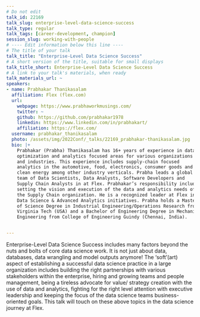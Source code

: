 ```yaml
---
# Do not edit
talk_id: 22169
talk_slug: enterprise-level-data-science-success
talk_type: regular
talk_tags: [career-development, champion]
session_slug: working-with-people
# ---- Edit information below this line ----
# The title of your talk
talk_title: "Enterprise-Level Data Science Success"
# A short version of the title, suitable for small displays
talk_title_short: Enterprise-Level Data Science Success
# A link to your talk's materials, when ready
talk_materials_url: ~
speakers:
- name: Prabhakar Thanikasalam
  affiliation: Flex (flex.com)
  url:
    webpage: https://www.prabhaworkmusings.com/
    twitter: ~
    github: https://github.com/prabhakar1978
    linkedin: https://www.linkedin.com/in/prabhakart/
    affiliation: https://flex.com/
  username: prabhakar_thanikasalam
  photo: /assets/img/2022Conf/_talks/22169_prabhakar-thanikasalam.jpg
  bio: |+
    Prabhakar (Prabha) Thanikasalam has 16+ years of experience in data,
    optimization and analytics focused areas for various organizations
    and industries. This experience includes supply-chain focused
    analytics in the automotive, food, electronics, consumer goods and
    clean energy among other industry verticals. Prabha leads a global
    team of Data Scientists, Data Analysts, Software Developers and
    Supply Chain Analysts in at Flex. Prabhakar’s responsibility includes
    setting the vision and execution of the data and analytics needs of
    the Supply Chain organization. He is a recognized leader at Flex in
    Data Science & Advanced Analytics initiatives. Prabha holds a Master
    of Science Degree in Industrial Engineering/Operations Research from
    Virginia Tech (USA) and a Bachelor of Engineering Degree in Mechanical
    Engineering from College of Engineering Guindy (Chennai, India).


---
```


<!-- ABSTRACT ----
Please write abstract below. You may use simple markdown (links, code style, bold, italics)
-->

Enterprise-Level Data Science Success includes many factors beyond the nuts
and bolts of core data science work. It is not just about data, databases, data
wrangling and model outputs anymore! The ‘soft’(art) aspect of establishing
a successful data science practice in a large organization includes building
the right partnerships with various stakeholders within the enterprise, hiring
and growing teams and people management, being a tireless advocate for value/
strategy creation with the use of data and analytics, fighting for the right
level attention with executive leadership and keeping the focus of the data
science teams business-oriented goals. This talk will touch on these above
topics in the data science journey at Flex.
